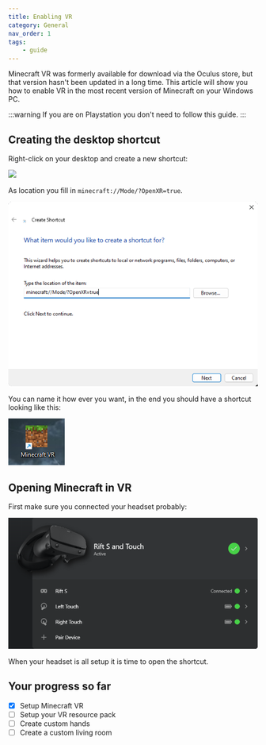 ```yaml
---
title: Enabling VR
category: General
nav_order: 1
tags:
    - guide
---
```


Minecraft VR was formerly available for download via the Oculus store, but that version hasn't been updated in a long time. This article will show you how to enable VR in the most recent version of Minecraft on your Windows PC.

:::warning
If you are on Playstation you don't need to follow this guide.
:::

## Creating the desktop shortcut

Right-click on your desktop and create a new shortcut:

![](/assets/images/vr/install/_vr_desktop.png)

As location you fill in `minecraft://Mode/?OpenXR=true`.

![](/assets/images/vr/install/vr_shortcut_path.png)

You can name it how ever you want, in the end you should have a shortcut looking like this:

![](/assets/images/vr/install/vr_shortcut_icon.png)

## Opening Minecraft in VR

First make sure you connected your headset probably:

![](/assets/images/vr/install/vr_headset.png)

When your headset is all setup it is time to open the shortcut.

## Your progress so far

<Checklist>

-   [x] Setup Minecraft VR
-   [ ] Setup your VR resource pack
-   [ ] Create custom hands
-   [ ] Create a custom living room

</Checklist>
